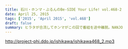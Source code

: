 ```yaml
---
title: 石川・ホンマ・ぶるんのBe-SIDE Your Life! vol.468-2
date: April 25, 2015
tags: ['2015', 'April 2015', 'vol.468']
draft: false
summary: ヒラタが合流してホンマがこの回で番組を途中離脱。NANJO
---
```


http://project-phi.ddo.jp/ishikawa/ishikawa468_2.mp3